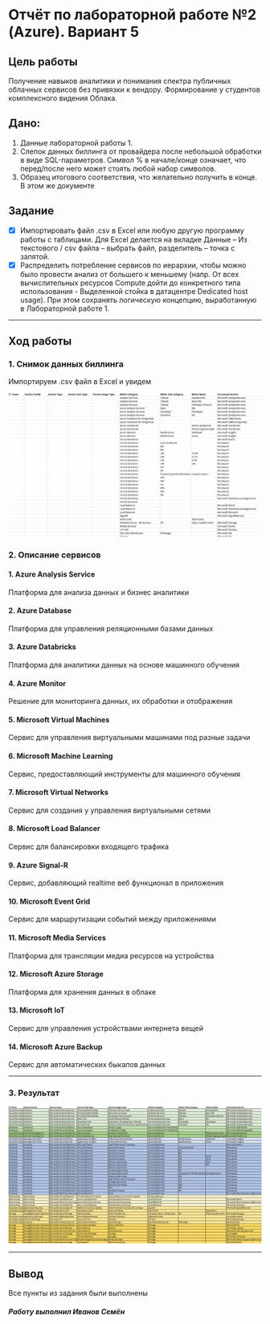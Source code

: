 # Отчёт по лабораторной работе №2 (Azure). Вариант 5

## Цель работы
Получение навыков аналитики и понимания спектра публичных облачных сервисов без привязки к вендору. Формирование у студентов комплексного видения Облака. 

## Дано: 
1. Данные лабораторной работы 1.
2. Слепок данных биллинга от провайдера после небольшой обработки в виде SQL-параметров. Символ % в начале/конце означает, что перед/после него может стоять любой набор символов.
3. Образец итогового соответствия, что желательно получить в конце. В этом же документе 


## Задание
- [x] Импортировать файл .csv в Excel или любую другую программу работы с таблицами. Для Excel делается на вкладке Данные – Из текстового / csv файла – выбрать файл, разделитель – точка с запятой.
- [x] Распределить потребление сервисов по иерархии, чтобы можно было провести анализ от большего к меньшему (напр. От всех вычислительных ресурсов Compute дойти до конкретного типа использования - Выделенной стойка в датацентре Dedicated host usage). При этом сохранять логическую концепцию, выработанную в Лабораторной работе 1.

---
## Ход работы

### 1. Снимок данных биллинга

Импортируем .csv файл в Excel и увидем

![Снимок биллинга](media/Таблица3.png)

### 2. Описание сервисов

#### 1. Azure Analysis Service
Платформа для анализа данных и бизнес аналитики

#### 2. Azure Database
Платформа для управления реляционными базами данных 

#### 3. Azure Databricks
Платформа для аналитики данных на основе машинного обучения

#### 4. Azure Monitor
Решение для мониторинга данных, их обработки и отображения

#### 5. Microsoft Virtual Machines
Сервис для управления виртуальными машинами под разные задачи

#### 6. Microsoft Machine Learning
Сервис, предоставляющий инструменты для машинного обучения

#### 7. Microsoft Virtual Networks
Сервис для создания у управления виртуальными сетями

#### 8. Microsoft Load Balancer
Сервис для балансировки входящего трафика

#### 9. Azure Signal-R
Сервис, добавляющий realtime веб функционал в приложения

#### 10. Microsoft Event Grid
Сервис для маршрутизации событий между приложениями

#### 11. Microsoft Media Services
Платформа для трансляции медиа ресурсов на устройства

#### 12. Microsoft Azure Storage
Платформа для хранения данных в облаке

#### 13. Microsoft IoT
Сервис для управления устройствами интернета вещей

#### 14. Microsoft Azure Backup
Сервис для автоматических быкапов данных

---

### 3. Результат

![Результат](media/Таблица4.png)

---

## Вывод
Все пункты из задания были выполнены

##### Работу выполнил Иванов Семён
